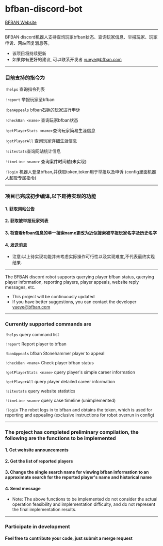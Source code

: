 # bfban-discord-bot
[BFBAN Website](https://www.bfban.com)

----
BFBAN discord机器人支持查询玩家bfban状态、查询玩家信息、举报玩家、玩家申诉、网站回复消息等。

* 该项目将持续更新
* 如果你有更好的建议, 可以联系开发者 yueye@bfban.com
----

### 目前支持的指令为

``!helps``  查询指令列表

``!report`` 举报玩家至bfban

``!banAppeals`` bfban石锤的玩家进行申诉

``!checkBan <name>`` 查询玩家bfban状态

``!getPlayerStats <name>``查询玩家简易生涯信息

``!getPlayerAll`` 查询玩家详细生涯信息

``!sitestats``查询网站统计信息

``!timeLine <name>`` 查询案件时间轴(未实现)

``!login`` 机器人登录bfban,并获取token,token用于举报以及申诉 (config里面机器人超管专属指令)

----

### 项目已完成初步编译,以下是待实现的功能

#### 1. 获取网站公告
#### 2. 获取被举报玩家列表
#### 3. 将查看bfban信息的单一搜索name更改为近似搜索被举报玩家名字及历史名字
#### 4. 发送消息

* 注意:以上待实现功能并未考虑实际操作可行性以及实现难度,不代表最终实现结果.
----
The BFBAN discord robot supports querying player bfban status, querying player information, reporting players, player appeals, website reply messages, etc.

* This project will be continuously updated
* If you have better suggestions, you can contact the developer yueye@bfban.com
----

### Currently supported commands are

``!helps`` query command list

``!report`` Report player to bfban

``!banAppeals`` bfban Stonehammer player to appeal

``!checkBan <name>`` Check player bfban status

``!getPlayerStats <name>`` query player's simple career information

``!getPlayerAll`` query player detailed career information

``!sitestats`` query website statistics

``!timeLine <name>`` query case timeline (unimplemented)

``!login`` The robot logs in to bfban and obtains the token, which is used for reporting and appealing (exclusive instructions for robot overrun in config)

----

### The project has completed preliminary compilation, the following are the functions to be implemented

#### 1. Get website announcements
#### 2. Get the list of reported players
#### 3. Change the single search name for viewing bfban information to an approximate search for the reported player's name and historical name
#### 4. Send message

* Note: The above functions to be implemented do not consider the actual operation feasibility and implementation difficulty, and do not represent the final implementation results.
----

### Participate in development
#### Feel free to contribute your code, just submit a merge request


